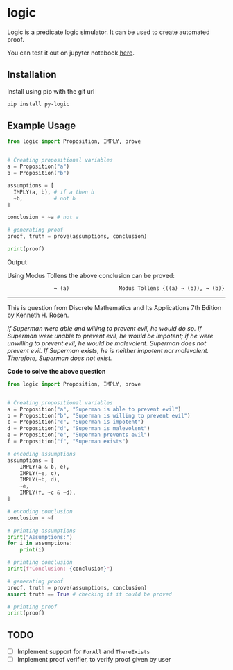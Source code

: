 # logic

Logic is a predicate logic simulator. It can be used to create automated proof.

You can test it out on jupyter notebook [here](https://www.vipulcariappa.xyz/jupyterlite-deploy/lab/index.html?path=logic.ipynb).

## Installation

Install using pip with the git url

```bash
pip install py-logic
```

## Example Usage

```python
from logic import Proposition, IMPLY, prove


# Creating propositional variables
a = Proposition("a")
b = Proposition("b")

assumptions = [
  IMPLY(a, b), # if a then b
  ~b,          # not b
]

conclusion = ~a # not a

# generating proof
proof, truth = prove(assumptions, conclusion)

print(proof)
```

Output

Using Modus Tollens the above conclusion can be proved:

```text
               ¬ (a)                Modus Tollens {((a) → (b)), ¬ (b)}     
```

---

This is question from Discrete Mathematics and Its Applications 7th Edition by Kenneth H. Rosen.

*If Superman were able and willing to prevent evil,
he would do so. If Superman were unable to prevent
evil, he would be impotent; if he were unwilling
to prevent evil, he would be malevolent. Superman
does not prevent evil. If Superman exists,
he is neither impotent nor malevolent.
Therefore, Superman does not exist.*

**Code to solve the above question**

```python
from logic import Proposition, IMPLY, prove


# Creating propositional variables
a = Proposition("a", "Superman is able to prevent evil")
b = Proposition("b", "Superman is willing to prevent evil")
c = Proposition("c", "Superman is impotent")
d = Proposition("d", "Superman is malevolent")
e = Proposition("e", "Superman prevents evil")
f = Proposition("f", "Superman exists")

# encoding assumptions
assumptions = [
    IMPLY(a & b, e),
    IMPLY(~e, c),
    IMPLY(~b, d),
    ~e,
    IMPLY(f, ~c & ~d),
]

# encoding conclusion
conclusion = ~f

# printing assumptions
print("Assumptions:")
for i in assumptions:
    print(i)

# printing conclusion
print(f"Conclusion: {conclusion}")

# generating proof
proof, truth = prove(assumptions, conclusion)
assert truth == True # checking if it could be proved

# printing proof
print(proof)
```

## TODO
- [ ] Implement support for `ForAll` and `ThereExists`
- [ ] Implement proof verifier, to verify proof given by user
